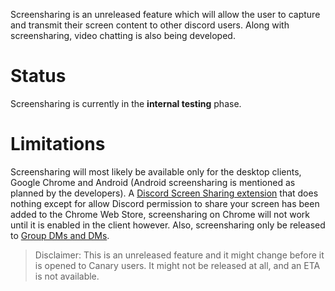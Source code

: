 <!-- TITLE:Screensharing -->
<!-- SUBTITLE:Coming Soon! -->

Screensharing is an unreleased feature which will allow the user to capture and transmit their screen content to other discord users. Along with screensharing, video chatting is also being developed.

# Status
Screensharing is currently in the **internal testing** phase.
# Limitations
Screensharing will most likely be available only for the desktop clients, Google Chrome and Android (Android screensharing is mentioned as planned by the developers). A [Discord Screen Sharing extension](https://chrome.google.com/webstore/detail/discord-screen-sharing/lcbhdgefieegnkbopmgklhlpjjdgmbog) that does nothing except for allow Discord permission to share your screen has been added to the Chrome Web Store, screensharing on Chrome will not work until it is enabled in the client however. Also, screensharing only be released to [Group DMs and DMs](/direct-messages).

> Disclaimer: This is an unreleased feature and it might change before it is opened to Canary users. It might not be released at all, and an ETA is not available.
